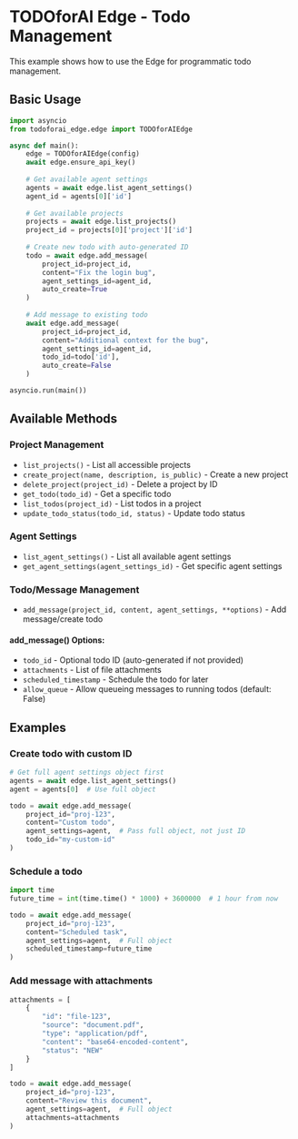 # TODOforAI Edge - Todo Management

This example shows how to use the Edge for programmatic todo management.

## Basic Usage

```python
import asyncio
from todoforai_edge.edge import TODOforAIEdge

async def main():
    edge = TODOforAIEdge(config)
    await edge.ensure_api_key()
    
    # Get available agent settings
    agents = await edge.list_agent_settings()
    agent_id = agents[0]['id']
    
    # Get available projects
    projects = await edge.list_projects()
    project_id = projects[0]['project']['id']
    
    # Create new todo with auto-generated ID
    todo = await edge.add_message(
        project_id=project_id,
        content="Fix the login bug",
        agent_settings_id=agent_id,
        auto_create=True
    )
    
    # Add message to existing todo
    await edge.add_message(
        project_id=project_id,
        content="Additional context for the bug",
        agent_settings_id=agent_id,
        todo_id=todo['id'],
        auto_create=False
    )

asyncio.run(main())
```

## Available Methods

### Project Management
- `list_projects()` - List all accessible projects
- `create_project(name, description, is_public)` - Create a new project
- `delete_project(project_id)` - Delete a project by ID
- `get_todo(todo_id)` - Get a specific todo
- `list_todos(project_id)` - List todos in a project
- `update_todo_status(todo_id, status)` - Update todo status

### Agent Settings
- `list_agent_settings()` - List all available agent settings
- `get_agent_settings(agent_settings_id)` - Get specific agent settings

### Todo/Message Management
- `add_message(project_id, content, agent_settings, **options)` - Add message/create todo

#### add_message() Options:
- `todo_id` - Optional todo ID (auto-generated if not provided)
- `attachments` - List of file attachments
- `scheduled_timestamp` - Schedule the todo for later
- `allow_queue` - Allow queueing messages to running todos (default: False)

## Examples

### Create todo with custom ID
```python
# Get full agent settings object first
agents = await edge.list_agent_settings()
agent = agents[0]  # Use full object

todo = await edge.add_message(
    project_id="proj-123",
    content="Custom todo",
    agent_settings=agent,  # Pass full object, not just ID
    todo_id="my-custom-id"
)
```

### Schedule a todo
```python
import time
future_time = int(time.time() * 1000) + 3600000  # 1 hour from now

todo = await edge.add_message(
    project_id="proj-123",
    content="Scheduled task",
    agent_settings=agent,  # Full object
    scheduled_timestamp=future_time
)
```

### Add message with attachments
```python
attachments = [
    {
        "id": "file-123",
        "source": "document.pdf",
        "type": "application/pdf",
        "content": "base64-encoded-content",
        "status": "NEW"
    }
]

todo = await edge.add_message(
    project_id="proj-123",
    content="Review this document",
    agent_settings=agent,  # Full object
    attachments=attachments
)
```